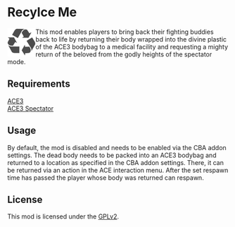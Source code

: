 Recylce Me 
===============
<img align="left" src="logo.png">This mod enables players to bring back their fighting buddies back to life by returning their body wrapped into the divine plastic of the ACE3 bodybag to a medical facility and requesting a mighty return of the beloved from the godly heights of the spectator mode.

Requirements
----------------
[ACE3](https://github.com/acemod/ACE3)</br>
[ACE3 Spectator](https://ace3mod.com/wiki/feature/spectator.html)

Usage
------
By default, the mod is disabled and needs to be enabled via the CBA addon settings. The dead body needs to be packed into an ACE3 bodybag and returned to a location as specified in the CBA addon settings. There, it can be returned via an action in the ACE interaction menu. After the set respawn time has passed the player whose body was returned can respawn.

License
--------
This mod is licensed under the [GPLv2](https://github.com/brainslush/recycleme/blob/master/LICENSE).